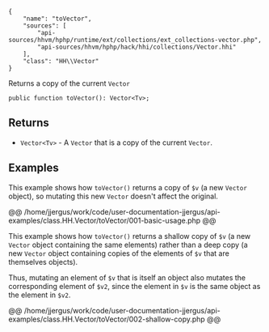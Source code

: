 ``` yamlmeta
{
    "name": "toVector",
    "sources": [
        "api-sources/hhvm/hphp/runtime/ext/collections/ext_collections-vector.php",
        "api-sources/hhvm/hphp/hack/hhi/collections/Vector.hhi"
    ],
    "class": "HH\\Vector"
}
```




Returns a copy of the current ` Vector `




``` Hack
public function toVector(): Vector<Tv>;
```




## Returns




+ ` Vector<Tv> ` - A `` Vector `` that is a copy of the current ``` Vector ```.




## Examples




This example shows how ` toVector() ` returns a copy of `` $v `` (a new ``` Vector ``` object), so mutating this new ```` Vector ```` doesn't affect the original.







@@ /home/jjergus/work/code/user-documentation-jjergus/api-examples/class.HH.Vector/toVector/001-basic-usage.php @@




This example shows how ` toVector() ` returns a shallow copy of `` $v `` (a new ``` Vector ``` object containing the same elements)
rather than a deep copy (a new ```` Vector ```` object containing copies of the elements of ````` $v ````` that are themselves objects).




Thus, mutating an element of ` $v ` that is itself an object also mutates the corresponding element of `` $v2 ``, since the element in ``` $v ```
is the same object as the element in ```` $v2 ````.







@@ /home/jjergus/work/code/user-documentation-jjergus/api-examples/class.HH.Vector/toVector/002-shallow-copy.php @@
<!-- HHAPIDOC -->

